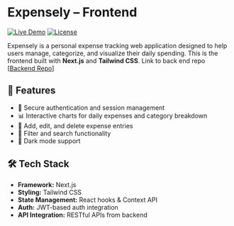 # Expensely – Frontend

[![Live Demo](https://img.shields.io/badge/Demo-Live-blue)](https://expensely-self.vercel.app/)
[![License](https://img.shields.io/badge/license-MIT-green.svg)](LICENSE)


Expensely is a personal expense tracking web application designed to help users manage, categorize, and visualize their daily spending. This is the frontend built with **Next.js** and **Tailwind CSS**.
Link to back end repo [[Backend Repo](https://github.com/n-saji/Expensely)]

## 🚀 Features

- 🔐 Secure authentication and session management
- 📊 Interactive charts for daily expenses and category breakdown
- 💼 Add, edit, and delete expense entries
- 🔎 Filter and search functionality
- 🌙 Dark mode support

## 🛠️ Tech Stack

- **Framework:** Next.js
- **Styling:** Tailwind CSS
- **State Management:** React hooks & Context API
- **Auth:** JWT-based auth integration
- **API Integration:** RESTful APIs from backend

